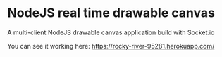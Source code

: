 # NodeJS real time drawable canvas

A multi-client NodeJS drawable canvas application build with Socket.io

You can see it working here: https://rocky-river-95281.herokuapp.com/
